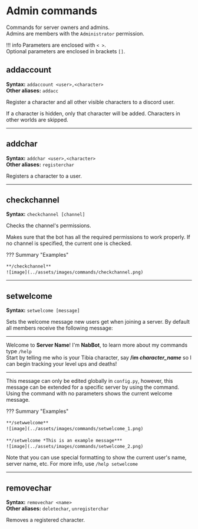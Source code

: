 # Admin commands
Commands for server owners and admins.  
Admins are members with the `Administrator` permission.

!!! info
    Parameters are enclosed with `< >`.   
    Optional parameters are enclosed in brackets `[]`.

## addaccount 
**Syntax:** `addaccount <user>,<character>`  
**Other aliases:** `addacc`

Register a character and all other visible characters to a discord user.

If a character is hidden, only that character will be added. Characters in other worlds are skipped.

----

## addchar
**Syntax:** `addchar <user>,<character>`  
**Other aliases:** `registerchar`

Registers a character to a user.

----

## checkchannel
**Syntax:** `checkchannel [channel]`

Checks the channel's permissions.

Makes sure that the bot has all the required permissions to work properly.
If no channel is specified, the current one is checked.

??? Summary "Examples"

    **/checkchannel**  
    ![image](../assets/images/commands/checkchannel.png)

----

## setwelcome
**Syntax:** `setwelcome [message]`

Sets the welcome message new users get when joining a server. By default all members receive the following message: 
****
Welcome to **Server Name**! I'm **NabBot**, to learn more about my commands type `/help`  
Start by telling me who is your Tibia character, say **/im *character_name*** so I can begin tracking your level ups and deaths!
****

This message can only be edited globally in `config.py`, however, this message can be extended for a specific server by using the command.
Using the command with no parameters shows the current welcome message.

??? Summary "Examples"

    **/setwwelcome**   
    ![image](../assets/images/commands/setwelcome_1.png)
    
    **/setwelcome *This is an example message***   
    ![image](../assets/images/commands/setwelcome_2.png)


Note that you can use special formatting to show the current user's name, server name, etc.
For more info, use `/help setwelcome`

----

## removechar
**Syntax:** `removechar <name>`  
**Other aliases:** `deletechar`, `unregisterchar`

Removes a registered character.